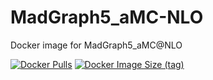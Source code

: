 # MadGraph5_aMC-NLO
Docker image for MadGraph5_aMC@NLO

[![Docker Pulls](https://img.shields.io/docker/pulls/matthewfeickert/madgraph5-amc-nlo)](https://hub.docker.com/r/matthewfeickert/madgraph5-amc-nlo)
[![Docker Image Size (tag)](https://img.shields.io/docker/image-size/matthewfeickert/madgraph5-amc-nlo/latest)](https://hub.docker.com/r/matthewfeickert/madgraph5-amc-nlo/tags?name=latest)
